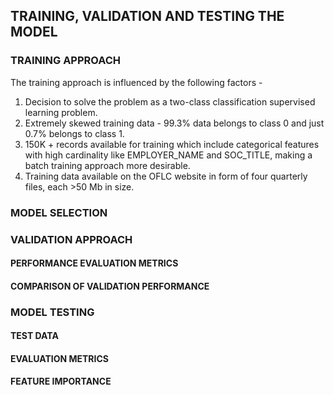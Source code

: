 ## TRAINING, VALIDATION AND TESTING THE MODEL
### TRAINING APPROACH  
The training approach is influenced by the following factors -  
1. Decision to solve the problem as a two-class classification supervised learning problem.  
2. Extremely skewed training data - 99.3% data belongs to class 0 and just 0.7% belongs to class 1.  
3. 150K + records available for training which include categorical features with high cardinality like EMPLOYER_NAME and SOC_TITLE, making a batch training approach more desirable.  
4. Training data available on the OFLC website in form of four quarterly files, each >50 Mb in size.  

### MODEL SELECTION  

### VALIDATION APPROACH   
#### PERFORMANCE EVALUATION METRICS  
#### COMPARISON OF VALIDATION PERFORMANCE  

### MODEL TESTING 
#### TEST DATA
#### EVALUATION METRICS
#### FEATURE IMPORTANCE